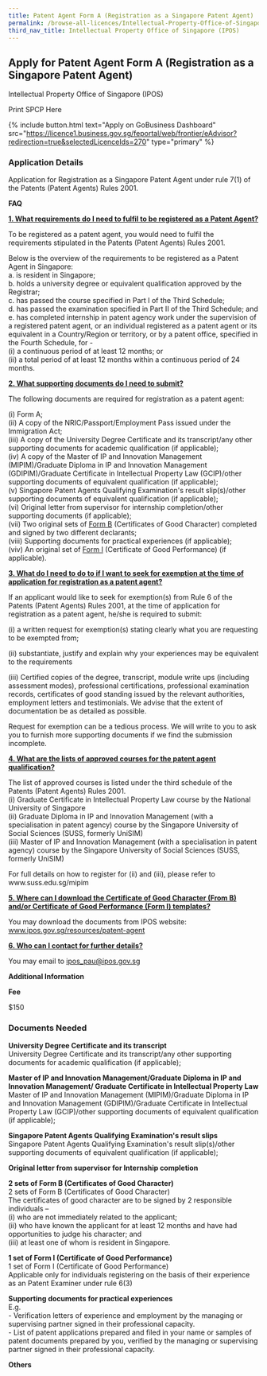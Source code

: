```yaml
---
title: Patent Agent Form A (Registration as a Singapore Patent Agent)
permalink: /browse-all-licences/Intellectual-Property-Office-of-Singapore-(IPOS)/Patent-Agent-Form-A-(Registration-as-a-Singapore-Patent-Agent)
third_nav_title: Intellectual Property Office of Singapore (IPOS)
---
```


## Apply for Patent Agent Form A (Registration as a Singapore Patent Agent)

Intellectual Property Office of Singapore (IPOS)

Print SPCP Here


{% include button.html text="Apply on GoBusiness Dashboard" src="https://licence1.business.gov.sg/feportal/web/frontier/eAdvisor?redirection=true&selectedLicenceIds=270" type="primary" %}

### Application Details

<p>Application for Registration as a Singapore Patent Agent under rule 7(1) of the Patents (Patent Agents) Rules 2001.</p>
<p><strong>FAQ</strong></p>
<p><strong><u>1. What requirements do I need to fulfil to be registered as a Patent Agent?</u></strong></p>
<p>To be registered as a patent agent, you would need to fulfil the requirements stipulated in the Patents (Patent Agents) Rules 2001.</p>
<p>Below is the overview of the requirements to be registered as a Patent Agent in Singapore:<br />a. is resident in Singapore;<br />b. holds a university degree or equivalent qualification approved by the Registrar;<br />c. has passed the course specified in Part I of the Third Schedule;<br />d. has passed the examination specified in Part II of the Third Schedule; and<br />e. has completed internship in patent agency work under the supervision of a registered patent agent, or an individual registered as a patent agent or its equivalent in a Country/Region or territory, or by a patent office, specified in the Fourth Schedule, for -<br />(i) a continuous period of at least 12 months; or<br />(ii) a total period of at least 12 months within a continuous period of 24 months.</p>
<p><strong><u>2. What supporting documents do I need to submit?</u></strong></p>
<p>The following documents are required for registration as a patent agent:</p>
<p>(i) Form A;<br />(ii) A copy of the NRIC/Passport/Employment Pass issued under the Immigration Act;<br />(iii) A copy of the University Degree Certificate and its transcript/any other supporting documents for academic qualification (if applicable);<br />(iv) A copy of the Master of IP and Innovation Management (MIPIM)/Graduate Diploma in IP and Innovation Management (GDIPIM)/Graduate Certificate in Intellectual Property Law (GCIP)/other supporting documents of equivalent qualification (if applicable);<br />(v) Singapore Patent Agents Qualifying Examination's result slip(s)/other supporting documents of equivalent qualification (if applicable);<br />(vi) Original letter from supervisor for internship completion/other supporting documents (if applicable);<br />(vii) Two original sets of&nbsp;<a href="https://www.ipos.gov.sg/docs/default-source/resources-library/patents/patent-agent-forms-and-fees/form-b.docx?sfvrsn=2" target="_blank" rel="noopener">Form B</a>&nbsp;(Certificates of Good Character) completed and signed by two different declarants;<br />(viii) Supporting documents for practical experiences (if applicable);<br />(viv) An original set of&nbsp;<a href="https://www.ipos.gov.sg/docs/default-source/resources-library/patents/patent-agent-forms-and-fees/form-i.docx?sfvrsn=2" target="_blank" rel="noopener">Form I</a> (Certificate of Good Performance) (if applicable).</p>
<p><strong><u>3. What do I need to do to if I want to seek for exemption at the time of application for registration as a patent agent?</u></strong></p>
<p>If an applicant would like to seek for exemption(s) from Rule 6 of the Patents (Patent Agents) Rules 2001, at the time of application for registration as a patent agent, he/she is required to submit:</p>
<p>(i) a written request for exemption(s) stating clearly what you are requesting to be exempted from;</p>
<p>(ii) substantiate, justify and explain why your experiences may be equivalent to the requirements</p>
<p>(iii) Certified copies of the degree, transcript, module write ups (including assessment modes), professional certifications, professional examination records, certificates of good standing issued by the relevant authorities, employment letters and testimonials. We advise that the extent of documentation be as detailed as possible.</p>
<p>Request for exemption can be a tedious process. We will write to you to ask you to furnish more supporting documents if we find the submission incomplete.</p>
<p><strong><u>4. What are the lists of approved courses for the patent agent qualification?</u></strong></p>
<p>The list of approved courses is listed under the third schedule of the Patents (Patent Agents) Rules 2001.<br />(i) Graduate Certificate in Intellectual Property Law course by the National University of Singapore<br />(ii) Graduate Diploma in IP and Innovation Management (with a specialisation in patent agency) course by the Singapore University of Social Sciences (SUSS, formerly UniSIM)<br />(iii) Master of IP and Innovation Management (with a specialisation in patent agency) course by the Singapore University of Social Sciences (SUSS, formerly UniSIM)</p>
<p>For full details on how to register for (ii) and (iii), please refer to www.suss.edu.sg/mipim</p>
<p><strong><u>5. Where can I download the Certificate of Good Character (From B) and/or Certificate of Good Performance (Form I) templates?</u></strong></p>
<p>You may download the documents from IPOS website: <a href="http://www.ipos.gov.sg/resources/patent-agent" target="_blank" rel="noopener">www.ipos.gov.sg/resources/patent-agent</a></p>
<p><strong><u>6. Who can I contact for further details?</u></strong></p>
<p>You may email to <a href="mailto:ipos_pau@ipos.gov.sg">ipos_pau@ipos.gov.sg</a></p>

**Additional Information**

<p><strong>Fee</strong></p><p>$150</p>

### Documents Needed

<p><strong>University Degree Certificate and its transcript</strong><br />University Degree Certificate and its transcript/any other supporting documents for academic qualification (if applicable);</p>
<p><strong>Master of IP and Innovation Management/Graduate Diploma in IP and Innovation Management/ Graduate Certificate in Intellectual Property Law</strong><br />Master of IP and Innovation Management (MIPIM)/Graduate Diploma in IP and Innovation Management (GDIPIM)/Graduate Certificate in Intellectual Property Law (GCIP)/other supporting documents of equivalent qualification (if applicable);</p>
<p><strong>Singapore Patent Agents Qualifying Examination's result slips</strong><br />Singapore Patent Agents Qualifying Examination's result slip(s)/other supporting documents of equivalent qualification (if applicable);</p>
<p><strong>Original letter from supervisor for Internship completion</strong></p>
<p><strong>2 sets of Form B (Certificates of Good Character)</strong><br />2 sets of Form B (Certificates of Good Character)<br />The certificates of good character are to be signed by 2 responsible individuals &ndash;<br />(i) who are not immediately related to the applicant;<br />(ii) who have known the applicant for at least 12 months and have had opportunities to judge his character; and<br />(iii) at least one of whom is resident in Singapore.</p>
<p><strong>1 set of Form I (Certificate of Good Performance)</strong><br />1 set of Form I (Certificate of Good Performance)<br />Applicable only for individuals registering on the basis of their experience as an Patent Examiner under rule 6(3)</p>
<p><strong>Supporting documents for practical experiences</strong><br />E.g.<br />- Verification letters of experience and employment by the managing or supervising partner signed in their professional capacity.<br />- List of patent applications prepared and filed in your name or samples of patent documents prepared by you, verified by the managing or supervising partner signed in their professional capacity.</p>
<p><strong>Others</strong></p>

